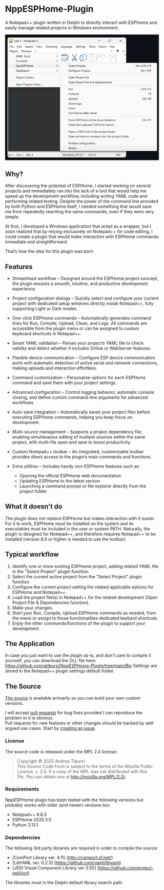 # NppESPHome-Plugin

A Notepad++ plugin written in Delphi to directly interact with ESPHome and easily manage related projects in Windows environment.

![NppESPHome in action](Art/main.png)

## Why?

After discovering the potential of ESPHome, I started working on several projects and immediately ran into the lack of a tool that would help me speed up the development workflow, including writing YAML code and performing related testing.
Despite the power of the command line provided by both Python and ESPHome itself, I needed something that would save me from repeatedly rewriting the same commands, even if they were very simple.

At first, I developed a Windows application that acted as a wrapper, but I soon realized that by relying exclusively on Notepad++ for code editing, I could create a plugin that would make interaction with ESPHome commands immediate and straightforward.

That’s how the idea for this plugin was born.

## Features

* Streamlined workflow – Designed around the ESPHome project concept, the plugin ensures a smooth, intuitive, and productive development experience.

* Project configuration dialogs – Quickly select and configure your current project with dedicated setup windows directly inside Notepad++, fully supporting Light or Dark modes.

* One-click ESPHome commands – Automatically generates command lines for Run, Compile, Upload, Clean, and Logs. All commands are accessible from the plugin menu or can be assigned to custom keyboard shortcuts in Notepad++.

* Smart YAML validation – Parses your project’s YAML file to check validity and detect whether it includes Online or WebServer features.

* Flexible device communication – Configure ESP device communication ports with automatic detection of active serial and network connections, making uploads and interaction effortless.

* Command customization – Personalize options for each ESPHome command and save them with your project settings.

* Advanced configuration – Control logging behavior, automatic console closing, and define custom command-line arguments for advanced workflows.

* Auto-save integration – Automatically saves your project files before executing ESPHome commands, helping you keep focus on development.

* Multi-source management – Supports a project dependency file, enabling simultaneous editing of multiple sources within the same project, with multi-file open and save to boost productivity.

* Custom Notepad++ toolbar – An integrated, customizable toolbar provides direct access to the plugin’s main commands and functions.

* Extra utilities – Includes handy non-ESPHome features such as:
    - Opening the official ESPHome web documentation
    - Updating ESPHome to the latest version
    - Launching a command prompt or file explorer directly from the project folder

## What it doesn't do

The plugin does not replace ESPHome but makes interaction with it easier.
For it to work, ESPHome must be installed on the system and its executables must be included in the user or system PATH.
Naturally, the plugin is designed for Notepad++, and therefore requires Notepad++ to be installed (version 8.0 or higher is needed to use the toolbar).

## Typical workflow

1. Identify one or more existing ESPHome project, adding related YAML file in the "Select Project" plugin function.
2. Select the current active project from the "Select Project" plugin function.
3. Configure the current project setting the related applicable options for ESPHome and Notepad++.
4. Load the project file(s) in Notepad++ for the related development (Open Project File & Dependencies function).
5. Make your changes.
6. Start your Run, Compile, Upload ESPHome commands as needed, from the menù or assign to those functionalities dedicated keybard shortcuts.
7. Enjoy the other commands/functions of the plugin to support your development.

## The Application

In case you just want to use the plugin as-is, and don't care to compile it yourself, you can download the DLL file here: https://github.com/atiburzi/NppESPHome-Plugin/tree/main/Bin
Settings are stored in the Notepad++ plugin settings default folder.

## The Source

[The source](https://github.com/atiburzi/NppESPHome-Plugin/tree/main/Source) is available primarily so you can build your own custom versions.

I will accept [pull requests](https://github.com/atiburzi/NppESPHome-Plugin/pulls) for bug fixes provided I can reproduce the problem or it is obvious.  
Pull requests for new features or other changes should be backed by well argued use cases. Start by [creating an issue](https://github.com/atiburzi/NppESPHome-Plugin/issues).

### License

The source code is released under the MPL 2.0 license:

> Copyright © 2025 Andrea Tiburzi  
> This Source Code Form is subject to the terms of the Mozilla Public  
> License, v. 2.0. If a copy of the MPL was not distributed with this  
> file, You can obtain one at http://mozilla.org/MPL/2.0/.

### Requirements

NppESPHome plugin has been tested with the following versions but probably works with older (and newer) versions too:

  * Notepad++ 8.8.3
  * ESPHome 2025.3.0
  * Python 3.13.1


### Dependencies

The following 3rd party libraries are required in order to compile the source:

  * [ComPort Library ver. 4.11] (http://comport.sf.net/)
  * [LibYAML ver. 0.2.5] (https://github.com/yaml/libyaml)
  * [JEDI Visual Component Library ver 3.50] (https://github.com/project-jedi/jvcl)

The libraries must in the Delphi default library search path.






